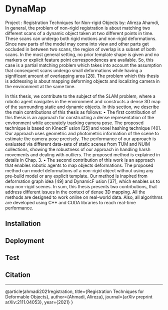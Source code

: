 # DynaMap
Project : Registration Techniques for Non-rigid Objects
by: Alireza Ahamdi, 
In general, the problem of non-rigid registration is about matching two different
scans of a dynamic object taken at two different points in time. These scans
can undergo both rigid motions and non-rigid deformations. Since new parts
of the model may come into view and other parts get occluded in between two
scans, the region of overlap is a subset of both scans. In the most general
setting, no prior template shape is given and no markers or explicit feature
point correspondences are available. So, this case is a partial matching problem
which takes into account the assumption that consequent scans undergo small
deformations while having a significant amount of overlapping area [28]. The
problem which this thesis is addressing is about mapping deforming objects and
localizing camera in the environment at the same time.

In this thesis, we contribute to the subject of the SLAM problem, where a
robotic agent navigates in the environment and constructs a dense 3D map of
the surrounding static and dynamic objects. In this section, we describe the
main contributions of this thesis as follows:
• The first contribution of this thesis is an approach for constructing a dense
representation of the environment while accurately tracking camera pose.
The proposed technique is based on KinectF usion [25] and voxel hashing
technique [40]. Our approach uses geometric and photometric information
of the scene to estimate the camera pose precisely. The performance of our
approach is evaluated via different data-sets of static scenes from TUM
and NUIM collections, showing the robustness of our approach in handling harsh movements and dealing with outliers. The proposed method
is explained in details in Chap. 3.
• The second contribution of this work is an approach that enables robotic
agents to map objects deformations. The proposed method can model
deformations of a non-rigid object without using any pre-build model or
any explicit template. Our method is inspired from deformation graph
idea [49] and DynamicF usion [37], which enables us to map non-rigid
scenes.
In sum, this thesis presents two contributions, that address different issues
in the context of dense 3D mapping. All the methods are designed to work
online on real-world data. Also, all algorithms are developed using C++ and
CUDA libraries to reach real-time performance.


## Installation

## Deployment

## Test

## Citation
---

@article{ahmadi2021registration,
  title={Registration Techniques for Deformable Objects},
  author={Ahmadi, Alireza},
  journal={arXiv preprint arXiv:2111.04053},
  year={2021}
}
